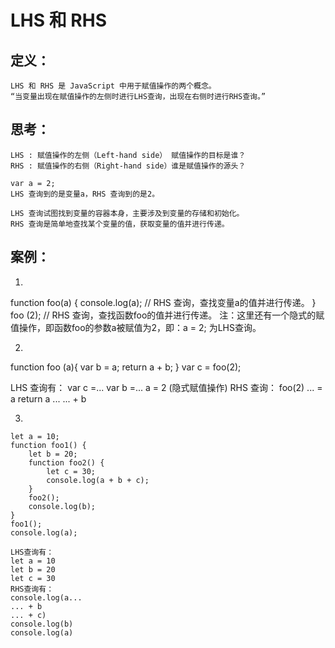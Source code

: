 # LHS 和 RHS
  ## 定义：
    LHS 和 RHS 是 JavaScript 中用于赋值操作的两个概念。
    “当变量出现在赋值操作的左侧时进行LHS查询，出现在右侧时进行RHS查询。”
  ## 思考：
    LHS : 赋值操作的左侧（Left-hand side） 赋值操作的目标是谁？
    RHS : 赋值操作的右侧（Right-hand side）谁是赋值操作的源头？

    var a = 2;
    LHS 查询到的是变量a，RHS 查询到的是2。

    LHS 查询试图找到变量的容器本身，主要涉及到变量的存储和初始化。
    RHS 查询是简单地查找某个变量的值，获取变量的值并进行传递。
  ## 案例：
   1. 
   function foo(a) {
      console.log(a); //  RHS 查询，查找变量a的值并进行传递。
    }
    foo (2); // RHS 查询，查找函数foo的值并进行传递。
    注：这里还有一个隐式的赋值操作，即函数foo的参数a被赋值为2，即：a = 2; 为LHS查询。

   2. 
   function foo (a){
    var b = a;
    return a + b;
   }
   var c = foo(2);
   
   LHS 查询有：
    var c =...
    var b =...
    a = 2 (隐式赋值操作)
    RHS 查询：
    foo(2)
    ... = a
    return a ...
    ... + b

  3. 
    let a = 10;
    function foo1() {
        let b = 20;
        function foo2() {
            let c = 30;
            console.log(a + b + c);
        }
        foo2();
        console.log(b);
    }
    foo1();
    console.log(a);

    LHS查询有：
    let a = 10
    let b = 20
    let c = 30
    RHS查询有：
    console.log(a... 
    ... + b
    ... + c)
    console.log(b)
    console.log(a)
